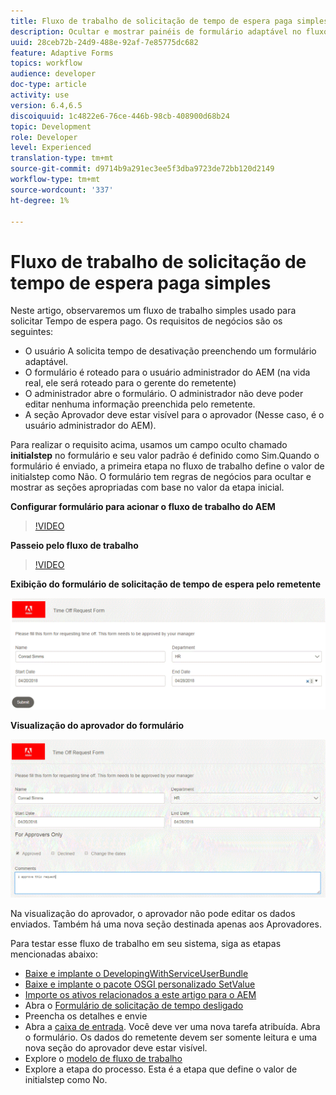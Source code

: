 ```yaml
---
title: Fluxo de trabalho de solicitação de tempo de espera paga simples
description: Ocultar e mostrar painéis de formulário adaptável no fluxo de trabalho do AEM
uuid: 28ceb72b-24d9-488e-92af-7e85775dc682
feature: Adaptive Forms
topics: workflow
audience: developer
doc-type: article
activity: use
version: 6.4,6.5
discoiquuid: 1c4822e6-76ce-446b-98cb-408900d68b24
topic: Development
role: Developer
level: Experienced
translation-type: tm+mt
source-git-commit: d9714b9a291ec3ee5f3dba9723de72bb120d2149
workflow-type: tm+mt
source-wordcount: '337'
ht-degree: 1%

---
```



# Fluxo de trabalho de solicitação de tempo de espera paga simples

Neste artigo, observaremos um fluxo de trabalho simples usado para solicitar Tempo de espera pago. Os requisitos de negócios são os seguintes:

* O usuário A solicita tempo de desativação preenchendo um formulário adaptável.
* O formulário é roteado para o usuário administrador do AEM (na vida real, ele será roteado para o gerente do remetente)
* O administrador abre o formulário. O administrador não deve poder editar nenhuma informação preenchida pelo remetente.
* A seção Aprovador deve estar visível para o aprovador (Nesse caso, é o usuário administrador do AEM).

Para realizar o requisito acima, usamos um campo oculto chamado **initialstep** no formulário e seu valor padrão é definido como Sim.Quando o formulário é enviado, a primeira etapa no fluxo de trabalho define o valor de initialstep como Não. O formulário tem regras de negócios para ocultar e mostrar as seções apropriadas com base no valor da etapa inicial.

**Configurar formulário para acionar o fluxo de trabalho do AEM**

>[!VIDEO](https://video.tv.adobe.com/v/28406?quality=9&learn=on)

**Passeio pelo fluxo de trabalho**

>[!VIDEO](https://video.tv.adobe.com/v/28407?quality=9&learn=on)

**Exibição do formulário de solicitação de tempo de espera pelo remetente**

![initialstep](assets/initialstep.gif)

**Visualização do aprovador do formulário**

![aproverview](assets/approversview.gif)

Na visualização do aprovador, o aprovador não pode editar os dados enviados. Também há uma nova seção destinada apenas aos Aprovadores.

Para testar esse fluxo de trabalho em seu sistema, siga as etapas mencionadas abaixo:
* [Baixe e implante o DevelopingWithServiceUserBundle](/help/forms/assets/common-osgi-bundles/DevelopingWithServiceUser.jar)
* [Baixe e implante o pacote OSGI personalizado SetValue](/help/forms/assets/common-osgi-bundles/SetValueApp.core-1.0-SNAPSHOT.jar)
* [Importe os ativos relacionados a este artigo para o AEM](assets/helpxworkflow.zip)
* Abra o [Formulário de solicitação de tempo desligado](http://localhost:4502/content/dam/formsanddocuments/helpx/timeoffrequestform/jcr:content?wcmmode=disabled)
* Preencha os detalhes e envie
* Abra a [caixa de entrada](http://localhost:4502/mnt/overlay/cq/inbox/content/inbox.html). Você deve ver uma nova tarefa atribuída. Abra o formulário. Os dados do remetente devem ser somente leitura e uma nova seção do aprovador deve estar visível.
* Explore o [modelo de fluxo de trabalho](http://localhost:4502/editor.html/conf/global/settings/workflow/models/helpxworkflow.html)
* Explore a etapa do processo. Esta é a etapa que define o valor de initialstep como No.
